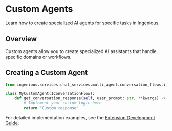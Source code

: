 # Custom Agents

Learn how to create specialized AI agents for specific tasks in Ingenious.

## Overview

Custom agents allow you to create specialized AI assistants that handle specific domains or workflows.

## Creating a Custom Agent

```python
from ingenious.services.chat_services.multi_agent.conversation_flows.i_conversation_flow import IConversationFlow

class MyCustomAgent(IConversationFlow):
    def get_conversation_response(self, user_prompt: str, **kwargs) -> str:
        # Implement your custom logic here
        return "Custom response"
```

For detailed implementation examples, see the [Extension Development Guide](../development.md#extending-ingenious).
